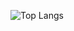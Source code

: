 ![Top Langs](https://github-readme-stats.vercel.app/api/top-langs/?username=d-carranza&hide=HTML&langs_count=5&theme=buefy&layout=compact)

